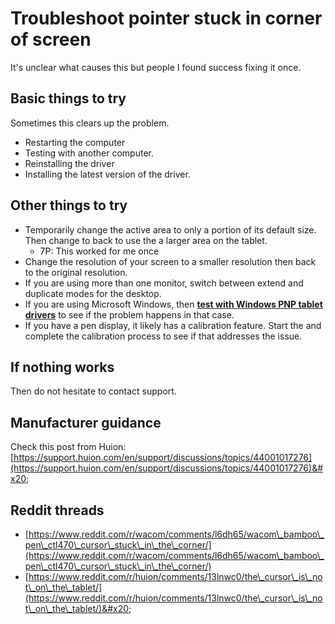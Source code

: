 # Troubleshoot pointer stuck in corner of screen

It's unclear what causes this but people I found success fixing it once. &#x20;

## Basic things to try

Sometimes this clears up the problem.

* Restarting the computer
* Testing with another computer.
* Reinstalling the driver
* Installing the latest version of the driver.

## Other things to try

* Temporarily change the active area to only a portion of its default size. Then change to back to use the a larger area on the tablet.&#x20;
  * 7P: This worked for me once
* Change the resolution of your screen to a smaller resolution then back to the original resolution.
* If you are using more than one monitor, switch between extend and duplicate modes for the desktop.
* If you are using Microsoft Windows,  then [**test with Windows PNP tablet drivers**](testing-with-windows-pnp-drawing-tablet-drivers.md) to see if the problem happens in that case.
* If you have a pen display, it likely has a calibration feature. Start the and complete the calibration process to see if that addresses the issue.&#x20;

## If nothing works

Then do not hesitate to contact support.

## Manufacturer guidance

Check this post from Huion: [https://support.huion.com/en/support/discussions/topics/44001017276](https://support.huion.com/en/support/discussions/topics/44001017276)&#x20;

## Reddit threads

* [https://www.reddit.com/r/wacom/comments/l6dh65/wacom\_bamboo\_pen\_ctl470\_cursor\_stuck\_in\_the\_corner/](https://www.reddit.com/r/wacom/comments/l6dh65/wacom\_bamboo\_pen\_ctl470\_cursor\_stuck\_in\_the\_corner/)
* [https://www.reddit.com/r/huion/comments/13lnwc0/the\_cursor\_is\_not\_on\_the\_tablet/](https://www.reddit.com/r/huion/comments/13lnwc0/the\_cursor\_is\_not\_on\_the\_tablet/)&#x20;



